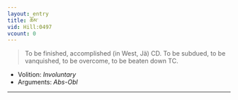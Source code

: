 ```yaml
---
layout: entry
title: ཆོམ་
vid: Hill:0497
vcount: 0
---
```

> To be finished, accomplished (in West, Jä) CD\. To be subdued, to be vanquished, to be overcome, to be beaten down TC\.

* Volition: _Involuntary_
* Arguments: _Abs-Obl_

---

